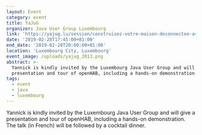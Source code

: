 ```yaml
---
layout: Event
category: event
title: YaJuG
organizer: Java User Group Luxembourg
link: 'https://yajug.lu/session/construisez-votre-maison-deconnectee-avec-openhab/'
date: '2019-02-28T17:45:00+01:00'
end_date: '2019-02-28T20:00:00+01:00'
location: 'Luxembourg City, Luxembourg'
event_image: /uploads/yajug_2013.png
abstract: >-
  Yannick is kindly invited by the Luxembourg Java User Group and will give a
  presentation and tour of openHAB, including a hands-on demonstration.
tags:
  - event
  - java
  - luxembourg
---
```

Yannick is kindly invited by the Luxembourg Java User Group and will give a presentation and tour of openHAB, including a hands-on demonstration. The talk (in French) will be followed by a cocktail dinner.
